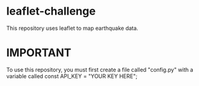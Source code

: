 # leaflet-challenge
This repository uses leaflet to map earthquake data.
# IMPORTANT
To use this repository, you must first create a file called "config.py" with a variable called const API_KEY = "YOUR KEY HERE";